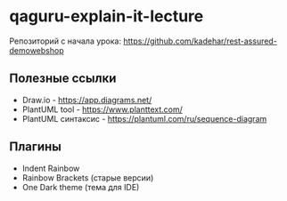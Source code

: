 # qaguru-explain-it-lecture

Репозиторий с начала урока: https://github.com/kadehar/rest-assured-demowebshop

## Полезные ссылки

- Draw.io - https://app.diagrams.net/
- PlantUML tool - https://www.planttext.com/
- PlantUML синтаксис - https://plantuml.com/ru/sequence-diagram

## Плагины

- Indent Rainbow
- Rainbow Brackets (старые версии)
- One Dark theme (тема для IDE)

